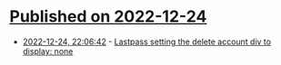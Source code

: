 # [Published on 2022-12-24](index.md)

* [2022-12-24, 22:06:42](https://news.ycombinator.com/item?id=34121583) - [Lastpass setting the delete account div to display: none](https://infosec.exchange/@chiesennegs/109570145849933257)
